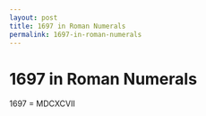 ```yaml
---
layout: post
title: 1697 in Roman Numerals
permalink: 1697-in-roman-numerals
---
```


# 1697 in Roman Numerals

1697 = MDCXCVII
